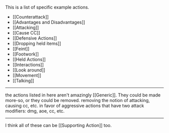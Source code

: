 

This is a list of specific example actions.
- [[Counterattack]]
- [[Advantages and Disadvantages]]
- [[Attacking]]
- [[Cause CC]]
- [[Defensive Actions]]
- [[Dropping held items]]
- [[Feint]]
- [[Footwork]]
- [[Held Actions]]
- [[Interactions]]
- [[Look around]]
- [[Movement]]
- [[Talking]]

---

the actions listed in here aren't amazingly [[Generic]]. They could be made more-so, or they could be removed. removing the notion of attacking, causing cc, etc. in favor of aggressive actions that have two attack modifiers: dmg, aoe, cc, etc.

---

I think all of these can be [[Supporting Action]] too.